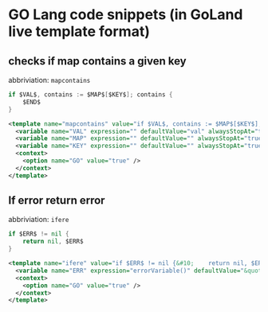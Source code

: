 # GO Lang code snippets (in GoLand live template format)

## checks if map contains a given key

abbriviation: `mapcontains`

```go
if $VAL$, contains := $MAP$[$KEY$]; contains {
    $END$      
}
```

```xml
<template name="mapcontains" value="if $VAL$, contains := $MAP$[$KEY$]; contains {&#10;    $END$      &#10;}" description="checks if map contains a given key" toReformat="false" toShortenFQNames="true">
  <variable name="VAL" expression="" defaultValue="val" alwaysStopAt="true" />
  <variable name="MAP" expression="" defaultValue="" alwaysStopAt="true" />
  <variable name="KEY" expression="" defaultValue="" alwaysStopAt="true" />
  <context>
    <option name="GO" value="true" />
  </context>
</template>
```

## If error return error

abbriviation: `ifere`

```go
if $ERR$ != nil {
    return nil, $ERR$
}
```

```xml
<template name="ifere" value="if $ERR$ != nil {&#10;    return nil, $ERR$&#10;}" description="If error return error" toReformat="false" toShortenFQNames="true">
  <variable name="ERR" expression="errorVariable()" defaultValue="&quot;err&quot;" alwaysStopAt="true" />
  <context>
    <option name="GO" value="true" />
  </context>
</template>
```
